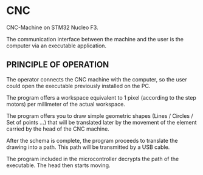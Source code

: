 # CNC
CNC-Machine on STM32 Nucleo F3.

The communication interface between the machine and the user is the computer via an executable application.

## PRINCIPLE OF OPERATION

The operator connects the CNC machine with the computer, so the user could open the executable previously installed on the PC.

The program offers a workspace equivalent to 1 pixel (according to the step motors) per millimeter of the actual workspace.

The program offers you to draw simple geometric shapes (Lines / Circles / Set of points ...) that will be translated later by the movement of the element carried by the head of the CNC machine.

After the schema is complete, the program proceeds to translate the drawing into a path. This path will be transmitted by a USB cable.

The program included in the microcontroller decrypts the path of the executable. The head then starts moving.

